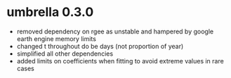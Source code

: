 # umbrella 0.3.0

  * removed dependency on rgee as unstable and hampered by google earth engine memory limits
  * changed t throughout do be days (not proportion of year)
  * simplified all other dependencies
  * added limits on coefficients when fitting to avoid extreme values in rare cases
